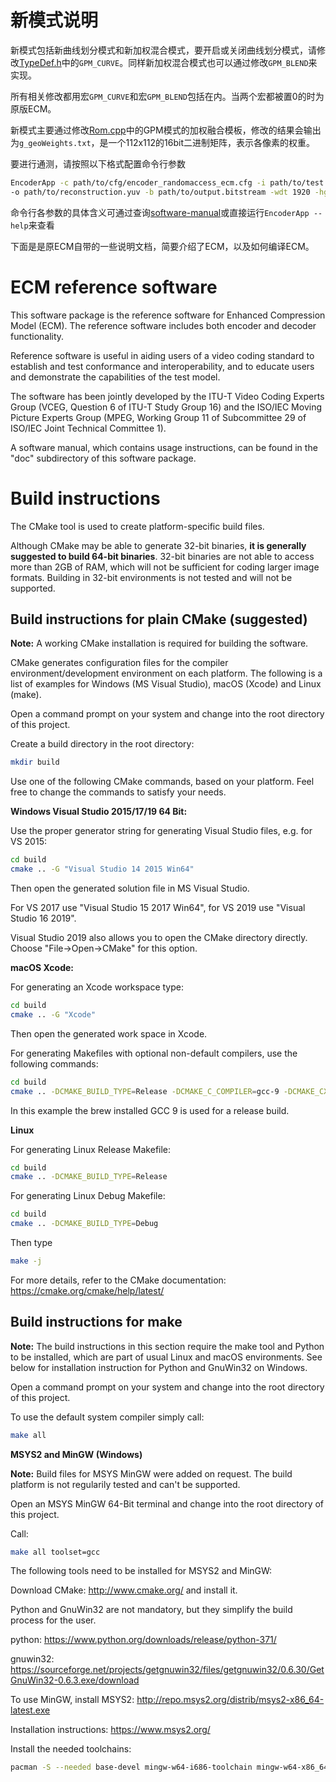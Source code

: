 新模式说明
==============================

新模式包括新曲线划分模式和新加权混合模式，要开启或关闭曲线划分模式，请修改[TypeDef.h](source\Lib\CommonLib\TypeDef.h)中的```GPM_CURVE```。同样新加权混合模式也可以通过修改```GPM_BLEND```来实现。

所有相关修改都用宏```GPM_CURVE```和宏```GPM_BLEND```包括在内。当两个宏都被置0的时为原版ECM。

新模式主要通过修改[Rom.cpp](source\Lib\CommonLib\Rom.cpp)中的GPM模式的加权融合模板，修改的结果会输出为```g_geoWeights.txt```，是一个112x112的16bit二进制矩阵，表示各像素的权重。

要进行通测，请按照以下格式配置命令行参数

```bash
EncoderApp -c path/to/cfg/encoder_randomaccess_ecm.cfg -i path/to/test.yuv
-o path/to/reconstruction.yuv -b path/to/output.bitstream -wdt 1920 -hgt 1080 -f 500 -fr 30
```

命令行各参数的具体含义可通过查询[software-manual](doc\software-manual.pdf)或直接运行```EncoderApp --help```来查看

下面是是原ECM自带的一些说明文档，简要介绍了ECM，以及如何编译ECM。

ECM reference software
==============================

This software package is the reference software for Enhanced Compression Model (ECM). The reference software includes both encoder and decoder functionality.

Reference software is useful in aiding users of a video coding standard to establish and test conformance and interoperability, and to educate users and demonstrate the capabilities of the test model.

The software has been jointly developed by the ITU-T Video Coding Experts Group (VCEG, Question 6 of ITU-T Study Group 16) and the ISO/IEC Moving Picture Experts Group (MPEG, Working Group 11 of Subcommittee 29 of ISO/IEC Joint Technical Committee 1).

A software manual, which contains usage instructions, can be found in the "doc" subdirectory of this software package.

Build instructions
==================

The CMake tool is used to create platform-specific build files.

Although CMake may be able to generate 32-bit binaries, **it is generally suggested to build 64-bit binaries**. 32-bit binaries are not able to access more than 2GB of RAM, which will not be sufficient for coding larger image formats. Building in 32-bit environments is not tested and will not be supported.

Build instructions for plain CMake (suggested)
----------------------------------------------

**Note:** A working CMake installation is required for building the software.

CMake generates configuration files for the compiler environment/development environment on each platform.
The following is a list of examples for Windows (MS Visual Studio), macOS (Xcode) and Linux (make).

Open a command prompt on your system and change into the root directory of this project.

Create a build directory in the root directory:

```bash
mkdir build 
```

Use one of the following CMake commands, based on your platform. Feel free to change the commands to satisfy
your needs.

**Windows Visual Studio 2015/17/19 64 Bit:**

Use the proper generator string for generating Visual Studio files, e.g. for VS 2015:

```bash
cd build
cmake .. -G "Visual Studio 14 2015 Win64"
```

Then open the generated solution file in MS Visual Studio.

For VS 2017 use "Visual Studio 15 2017 Win64", for VS 2019 use "Visual Studio 16 2019".

Visual Studio 2019 also allows you to open the CMake directory directly. Choose "File->Open->CMake" for this option.

**macOS Xcode:**

For generating an Xcode workspace type:

```bash
cd build
cmake .. -G "Xcode"
```

Then open the generated work space in Xcode.

For generating Makefiles with optional non-default compilers, use the following commands:

```bash
cd build
cmake .. -DCMAKE_BUILD_TYPE=Release -DCMAKE_C_COMPILER=gcc-9 -DCMAKE_CXX_COMPILER=g++-9
```

In this example the brew installed GCC 9 is used for a release build.

**Linux**

For generating Linux Release Makefile:

```bash
cd build
cmake .. -DCMAKE_BUILD_TYPE=Release
```

For generating Linux Debug Makefile:

```bash
cd build
cmake .. -DCMAKE_BUILD_TYPE=Debug
```

Then type

```bash
make -j
```

For more details, refer to the CMake documentation: <https://cmake.org/cmake/help/latest/>

Build instructions for make
---------------------------

**Note:** The build instructions in this section require the make tool and Python to be installed, which are
part of usual Linux and macOS environments. See below for installation instruction for Python and GnuWin32
on Windows.

Open a command prompt on your system and change into the root directory of this project.

To use the default system compiler simply call:

```bash
make all
```

**MSYS2 and MinGW (Windows)**

**Note:** Build files for MSYS MinGW were added on request. The build platform is not regularily tested and can't be supported.

Open an MSYS MinGW 64-Bit terminal and change into the root directory of this project.

Call:

```bash
make all toolset=gcc
```

The following tools need to be installed for MSYS2 and MinGW:

Download CMake: <http://www.cmake.org/> and install it.

Python and GnuWin32 are not mandatory, but they simplify the build process for the user.

python:    <https://www.python.org/downloads/release/python-371/>

gnuwin32:  <https://sourceforge.net/projects/getgnuwin32/files/getgnuwin32/0.6.30/GetGnuWin32-0.6.3.exe/download>

To use MinGW, install MSYS2: <http://repo.msys2.org/distrib/msys2-x86_64-latest.exe>

Installation instructions: <https://www.msys2.org/>

Install the needed toolchains:

```bash
pacman -S --needed base-devel mingw-w64-i686-toolchain mingw-w64-x86_64-toolchain git subversion mingw-w64-i686-cmake mingw-w64-x86_64-cmake
```
